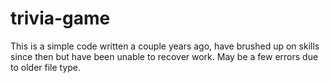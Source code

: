 # trivia-game
This is a simple code written a couple years ago, have brushed up on skills since then but have been unable to recover work. May be a few errors due to older file type.
